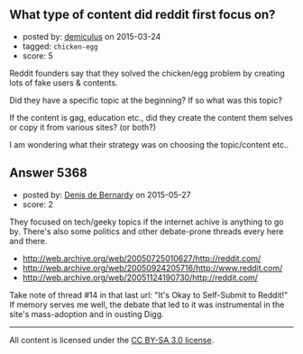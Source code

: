 ## What type of content did reddit first focus on?

- posted by: [demiculus](https://stackexchange.com/users/5264485/demiculus) on 2015-03-24
- tagged: `chicken-egg`
- score: 5

<p>Reddit founders say that they solved the chicken/egg problem by creating lots of fake users &amp; contents.</p>

<p>Did they have a specific topic at the beginning? If so what was this topic?</p>

<p>If the content is gag, education etc., did they create the content them selves or copy it from various sites? (or both?)</p>

<p>I am wondering what their strategy was on choosing the topic/content etc.. </p>



## Answer 5368

- posted by: [Denis de Bernardy](https://stackexchange.com/users/182468/denis-de-bernardy) on 2015-05-27
- score: 2

<p>They focused on tech/geeky topics if the internet achive is anything to go by. There's also some politics and other debate-prone threads every here and there.</p>

<ul>
<li><a href="http://web.archive.org/web/20050725010627/http://reddit.com/" rel="nofollow">http://web.archive.org/web/20050725010627/http://reddit.com/</a></li>
<li><a href="http://web.archive.org/web/20050924205716/http://www.reddit.com/" rel="nofollow">http://web.archive.org/web/20050924205716/http://www.reddit.com/</a></li>
<li><a href="http://web.archive.org/web/20051124190730/http://reddit.com/" rel="nofollow">http://web.archive.org/web/20051124190730/http://reddit.com/</a></li>
</ul>

<p>Take note of thread #14 in that last url: "It's Okay to Self-Submit to Reddit!" If memory serves me well, the debate that led to it was instrumental in the site's mass-adoption and in ousting Digg.</p>




---

All content is licensed under the [CC BY-SA 3.0 license](https://creativecommons.org/licenses/by-sa/3.0/).
